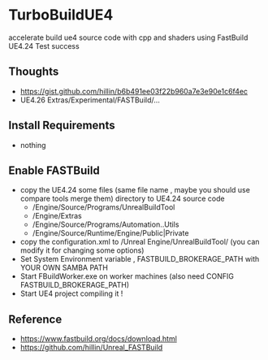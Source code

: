 # TurboBuildUE4
accelerate build ue4 source code with cpp and shaders using FastBuild UE4.24 Test success


## Thoughts ##
* https://gist.github.com/hillin/b6b491ee03f22b960a7e3e90e1c6f4ec
* UE4.26 Extras/Experimental/FASTBuild/...

## Install Requirements ##
* nothing

## Enable FASTBuild ##
* copy the UE4.24 some  files (same file name , maybe you should use compare tools merge them) directory to UE4.24 source code
    * /Engine/Source/Programs/UnrealBuildTool
    * /Engine/Extras
    * /Engine/Source/Programs/Automation..Utils 
    * /Engine/Source/Runtime/Engine/Public|Private
* copy the configuration.xml to  <your documents>/Unreal Engine/UnrealBuildTool/ (you can modify it for changing some options)
* Set System Environment variable , FASTBUILD_BROKERAGE_PATH  with YOUR OWN SAMBA PATH
* Start FBuildWorker.exe  on worker machines  (also need CONFIG FASTBUILD_BROKERAGE_PATH)
* Start UE4 project compiling it !

## Reference ##
* https://www.fastbuild.org/docs/download.html
* https://github.com/hillin/Unreal_FASTBuild
 
 
